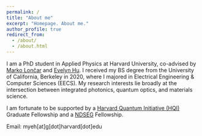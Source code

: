 ```yaml
---
permalink: /
title: "About me"
excerpt: "Homepage. About me."
author_profile: true
redirect_from: 
  - /about/
  - /about.html
---
```


I am a PhD student in Applied Physics at Harvard University, co-advised by [Marko Lončar](https://nano-optics.seas.harvard.edu/) and [Evelyn Hu](https://hugroup.seas.harvard.edu/). I received my BS degree from the University of California, Berkeley in 2020, where I majored in Electrical Engineering & Computer Sciences (EECS). My research interests lie broadly at the intersection between integrated photonics, quantum optics, and materials science. 

I am fortunate to be supported by a [Harvard Quantum Initiative (HQI)](https://quantum.harvard.edu/) Graduate Fellowship and a [NDSEG](https://ndseg.org/) Fellowship. 

Email: myeh[at]g[dot]harvard[dot]edu 
